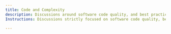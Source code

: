 ```yaml
---
title: Code and Complexity
description: Discussions around software code quality, and best practices in software development.
Instructions: Discussions strictly focused on software code quality, best practices in software development, and programming-related challenges. This category is exclusively for technical topics involving coding, software architecture, algorithms, and engineering principles. Non-code-related discussions should be placed in other relevant categories.

---
```


